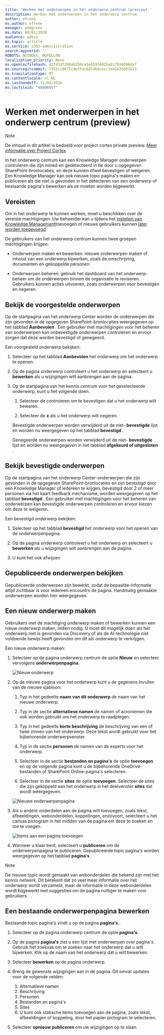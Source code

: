 ```yaml
---
title: 'Werken met onderwerpen in het onderwerp centrum (preview) '
description: Werken met onderwerpen in het onderwerp centrum.
author: efrene
ms.author: efrene
manager: pamgreen
ms.date: 08/01/2020
audience: admin
ms.topic: article
ms.service: o365-administration
search.appverid: ''
ROBOTS: NOINDEX, NOFOLLOW
localization_priority: None
ms.openlocfilehash: d2fd3df200ab350ca3e6595402bab17034d960a7
ms.sourcegitcommit: 7355cc8871cde5fac6d7d6dcecc3e41e35601623
ms.translationtype: MT
ms.contentlocale: nl-NL
ms.lasthandoff: 11/04/2020
ms.locfileid: "48906917"
---
```

# <a name="work-with-topics-in-the-topic-center-preview"></a>Werken met onderwerpen in het onderwerp centrum (preview)

> [!Note] 
> De inhoud in dit artikel is bedoeld voor project cortex private preview. [Meer informatie over Project Cortex](https://aka.ms/projectcortex).


In het onderwerp centrum kan een Knowledge Manager onderwerpen controleren die zijn mined en gedetecteerd in de door u opgegeven SharePoint-bronlocaties, en deze kunnen ofwel bevestigen of weigeren. Een Knowledge Manager kan ook nieuwe topic pagina's maken en publiceren als die niet is gevonden in het detecteren van een onderwerp of bestaande pagina's bewerken als ze moeten worden bijgewerkt.

## <a name="requirements"></a>Vereisten

Om in het onderwerp te kunnen werken, moet u beschikken over de vereiste machtigingen. Uw beheerder kan u tijdens het [instellen van Knowledge Management](set-up-knowledge-network.md)toevoegen of nieuwe gebruikers kunnen [later worden toegevoegd](give-user-permissions-to-the-topic-center.md).

De gebruikers van het onderwerp centrum kunnen twee groepen machtigingen krijgen:

- Onderwerpen maken en bewerken: nieuwe onderwerpen maken of inhoud van een onderwerp bijwerken, zoals de omschrijving, documenten en gekoppelde personen.

- Onderwerpen beheren: gebruik het dashboard van het onderwerp-beheer om de onderwerpen binnen de organisatie te reviseren. Gebruikers kunnen acties uitvoeren, zoals onderwerpen voor bevestigen en negeren.


## <a name="review-suggested-topics"></a>Bekijk de voorgestelde onderwerpen

Op de startpagina van het onderwerp Center worden de onderwerpen die zijn gevonden in de opgegeven SharePoint-bronlocaties weergegeven op het tabblad **Aanbevolen** . Een gebruiker met machtigingen voor het beheren van onderwerpen kan onbevestigde onderwerpen controleren en ervoor zorgen dat deze worden bevestigd of genegeerd.


Een voorgesteld onderwerp bekijken:

1. Selecteer op het tabblad **Aanbevolen** het onderwerp om het onderwerp te openen.</br>

2. Op de pagina onderwerp controleert u het onderwerp en selecteert u **bewerken** als u wijzigingen wilt aanbrengen aan de pagina.

3. Op de startpagina van het kennis centrum voor het geselecteerde onderwerp, kunt u het volgende doen:

    1. Selecteer de controleren om te bevestigen dat u het onderwerp wilt bewaren.
    
    1. Selecteer de **x** als u het onderwerp wilt negeren.

    Bevestigde onderwerpen worden verwijderd uit de niet- **bevestigde** lijst en worden nu weergegeven op het tabblad **bevestigd** .

    Genegeerde onderwerpen worden verwijderd uit de niet- **bevestigde** lijst en worden nu weergegeven in het tabblad **afgekeurd of uitgesloten** .

## <a name="review-confirmed-topics"></a>Bekijk bevestigde onderwerpen

Op de startpagina van het onderwerp Center-onderwerpen die zijn gevonden in de opgegeven SharePoint-bronlocaties en zijn bevestigd door een Knowledge Manager of iedereen te krijgen, bevestigd door 2 of meer personen via het kaart feedback mechanisme, worden weergegeven op het tabblad **bevestigd** . Een gebruiker met machtigingen voor het beheren van onderwerpen kan bevestigde onderwerpen controleren en ervoor kiezen om deze te weigeren.


Een bevestigd onderwerp bekijken:

1. Selecteer op het tabblad **bevestigd** het onderwerp voor het openen van de onderwerpenpagina.</br>

2. Op de pagina onderwerp controleert u het onderwerp en selecteert u **bewerken** als u wijzigingen wilt aanbrengen aan de pagina.

3. U kunt het ook afwijzen

## <a name="review-published-topics"></a>Gepubliceerde onderwerpen bekijken
Gepubliceerde onderwerpen zijn bewerkt, zodat de bepaalde-informatie altijd zichtbaar is voor iedereen encountrs de pagina. Handmatig gemaakte onderwerpen worden hier weergegeven.

   
## <a name="create-a-new-topic"></a>Een nieuw onderwerp maken

Gebruikers met de machtiging onderwerp maken of bewerken kunnen een nieuw onderwerp maken, indien nodig. U moet dit mogelijk doen als het onderwerp niet is gevonden via Discovery of als de AI-technologie niet voldoende bewijs heeft gevonden om dit als onderwerp te verkrijgen.

Een nieuw onderwerp maken:

1. Selecteer op de pagina onderwerp centrum de optie **Nieuw** en selecteer vervolgens **onderwerpenpagina**.

    ![Nieuw onderwerp](../media/content-understanding/k-new-topic.png)

2. Op de nieuwe pagina voor het onderwerp kunt u de gegevens invullen van de nieuwe sjabloon:

    1. Typ in het gedeelte **naam van dit onderwerp** de naam van het nieuwe onderwerp.
    
    1. Typ in de sectie **alternatieve namen** de namen of acroniemen die ook worden gebruikt om het onderwerp te raadplegen.
    
    1. Typ in het gedeelte **korte beschrijving** de beschrijving van een of twee zinnen van het onderwerp. Deze tekst wordt gebruikt voor het bijbehorende onderwerpvenster.
    
    1. Typ in de sectie **personen** de namen van de experts voor het onderwerp.
    
    1. Selecteer in de sectie **bestanden en pagina's** de optie **toevoegen** en op de volgende pagina kunt u de bijbehorende OneDrive-bestanden of SharePoint Online-pagina's selecteren.
    
    1. Selecteer in de sectie **sites** de optie **toevoegen**. Selecteer de sites die zijn gekoppeld aan het onderwerp in het deelvenster  **sites** dat wordt weergegeven.

    ![Nieuwe onderwerpenpagina](../media/content-understanding/k-new-topic-page.png)
    
3. Als u andere onderdelen aan de pagina wilt toevoegen, zoals tekst, afbeeldingen, webonderdelen, koppelingen, enzovoort, selecteert u het canvas pictogram in het midden van de pagina om deze te zoeken en toe te voegen.

    ![Items aan een pagina toevoegen](../media/content-understanding/static-icon.png)

4. Wanneer u klaar bent, selecteert u **publiceren** om de onderwerpenpagina te publiceren. Gepubliceerde topic pagina's worden weergegeven op het tabblad **pagina's** .

> [!Note] 
> De nieuwe topic wordt gemaakt van webonderdelen die bekend zijn met het *kennis netwerk*. Dit betekent dat zo veel meer informatie over het onderwerp wordt verzameld, maar de informatie in deze webonderdelen wordt bijgewerkt met suggesties om de pagina nuttiger te maken voor gebruikers.


## <a name="edit-an-existing-topic-page"></a>Een bestaande onderwerpenpagina bewerken

Bestaande topic pagina's vindt u op de pagina **pagina's** . 

1. Selecteer op de pagina onderwerp centrum de optie **pagina's**.

2. Op de pagina **pagina's** ziet u een lijst met onderwerpen over pagina's. Gebruik het zoekvak om te zoeken naar het onderwerp dat u wilt bijwerken. Klik op de naam van het onderwerp dat u wilt bewerken.

3. Selecteer **bewerken** op de pagina onderwerp.

4. Breng de gewenste wijzigingen aan in de pagina. Dit omvat updates voor de volgende velden:

    1. Alternatieve namen
    1. Beschrijving
    1. Personen
    1. Bestanden en pagina's
    1. Sites
    1. U kunt ook statische items toevoegen aan de pagina, zoals tekst, afbeeldingen of koppeling, door het papier pictogram te selecteren.

5. Selecteer **opnieuw publiceren** om uw wijzigingen op te slaan.

<!--## See also-->


